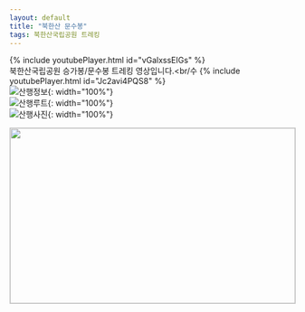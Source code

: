 ```yaml
---
layout: default
title: "북한산 문수봉"
tags: 북한산국립공원 트레킹
---
```


{% include youtubePlayer.html id="vGalxssEIGs" %}
<br/>
북한산국립공원 승가봉/문수봉 트레킹 영상입니다.<br/수
{% include youtubePlayer.html id="Jc2avi4PQS8" %}<br/> 
![산행정보](/images/2022-05-21-북한산-문수봉/20220521_1.jpg){: width="100%"}<br/>
![산행루트](/images/2022-05-21-북한산-문수봉/20220512_2.jpg){: width="100%"}<br/>
![산행사진](/images/2022-05-21-북한산-문수봉/20220521_3.jpg){: width="100%"}<br/>

<a href="http://kko.to/9S8FiDoxz" target="_blank"><img width="504" height="310" src="https://map2.daum.net/map/mapservice?FORMAT=PNG&SCALE=10&MX=490930&MY=1151082&S=0&IW=504&IH=310&LANG=0&COORDSTM=WCONGNAMUL&logo=kakao_logo" style="border:1px solid #ccc"></a>
